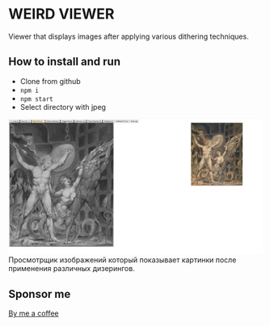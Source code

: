 # WEIRD VIEWER #

Viewer that displays images after applying various dithering techniques.

## How to install and run

* Clone from github
* `npm i`
* `npm start`
* Select directory with jpeg

![screenshot](https://github.com/vstebunov/weird-viewer/blob/main/doc/screenshot.png?raw=true)
Просмотрщик изображений который показывает картинки после применения различных
дизерингов.


## Sponsor me

[By me a coffee](https://buymeacoffee.com/vstebunov)
